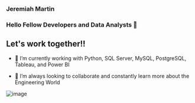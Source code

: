 ### Jeremiah Martin 

### Hello Fellow Developers and Data Analysts 👋

## Let's work together!!


- 🔭 I’m currently working with Python, SQL Server, MySQL, PostgreSQL, Tableau, and Power BI 

- 👯 I’m always looking to collaborate and constantly learn more about the Engineering World




![image](https://user-images.githubusercontent.com/86543368/193711164-7d32bac8-9839-4888-be4b-e67bd6ed7053.png)

